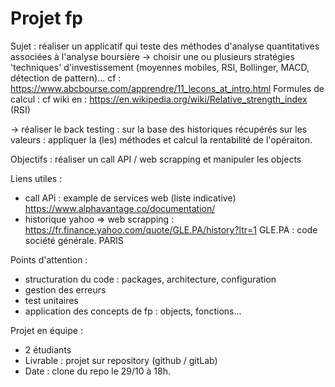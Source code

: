 # Projet fp

Sujet : réaliser un applicatif qui teste des méthodes d'analyse quantitatives associées à l'analyse boursière
-> choisir une ou plusieurs stratégies 'techniques' d'investissement (moyennes mobiles, RSI, Bollinger, MACD, détection de pattern)...
cf : https://www.abcbourse.com/apprendre/11_lecons_at_intro.html
Formules de calcul : cf wiki en :
https://en.wikipedia.org/wiki/Relative_strength_index (RSI)

-> réaliser le back testing : 
sur la base des historiques récupérés sur les valeurs : appliquer la (les) méthodes et calcul la rentabilité de l'opéraiton.


Objectifs : réaliser un call API / web scrapping et manipuler les objects

Liens utiles :
- call APi : example de services web (liste indicative)
https://www.alphavantage.co/documentation/
- historique yahoo => web scrapping : 
https://fr.finance.yahoo.com/quote/GLE.PA/history?ltr=1
GLE.PA : code société générale. PARIS
 
Points d'attention :
 - structuration du code : packages, architecture, configuration
 - gestion des erreurs
 - test unitaires
 - application des concepts de fp : objects, fonctions...


Projet en équipe : 
- 2 étudiants
- Livrable : projet sur repository (github / gitLab)
- Date : clone du repo le 29/10 à 18h.
